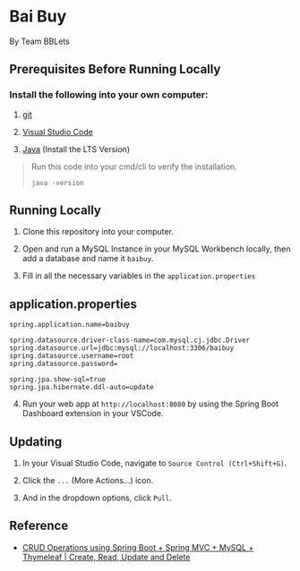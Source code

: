 # Bai Buy

By Team BBLets

## Prerequisites Before Running Locally

### Install the following into your own computer:

1. [git](https://git-scm.com/downloads)

2. [Visual Studio Code](https://code.visualstudio.com/download)

3. [Java](https://www.oracle.com/java/technologies/downloads) (Install the LTS Version)

> Run this code into your cmd/cli to verify the installation.
>
> ```shell
> java -version
> ```

## Running Locally

1. Clone this repository into your computer.

2. Open and run a MySQL Instance in your MySQL Workbench locally, then add a database and name it `baibuy`.

3. Fill in all the necessary variables in the `application.properties`

## application.properties

```properties
spring.application.name=baibuy

spring.datasource.driver-class-name=com.mysql.cj.jdbc.Driver
spring.datasource.url=jdbc:mysql://localhost:3306/baibuy
spring.datasource.username=root
spring.datasource.password=

spring.jpa.show-sql=true
spring.jpa.hibernate.ddl-auto=update
```

4. Run your web app at `http://localhost:8080` by using the Spring Boot Dashboard extension in your VSCode.

## Updating

1. In your Visual Studio Code, navigate to `Source Control (Ctrl+Shift+G)`.

2. Click the `...` (More Actions...) icon.

3. And in the dropdown options, click `Pull`.

## Reference

- [CRUD Operations using Spring Boot + Spring MVC + MySQL + Thymeleaf | Create, Read, Update and Delete](https://www.youtube.com/watch?v=6zfIxgaVkQI&t=2171s)
